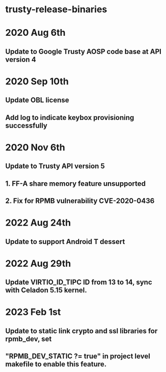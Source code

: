 # trusty-release-binaries

# 2020 Aug 6th
## Update to Google Trusty AOSP code base at API version 4

# 2020 Sep 10th
## Update OBL license
## Add log to indicate keybox provisioning successfully

# 2020 Nov 6th
## Update to Trusty API version 5
##  1. FF-A share memory feature unsupported
##  2. Fix for RPMB vulnerability CVE-2020-0436

# 2022 Aug 24th
## Update to support Android T dessert

# 2022 Aug 29th
## Update VIRTIO_ID_TIPC ID from 13 to 14, sync with Celadon 5.15 kernel.

# 2023 Feb 1st
## Update to static link crypto and ssl libraries for rpmb_dev, set
## "RPMB_DEV_STATIC ?= true" in project level makefile to enable this feature.
